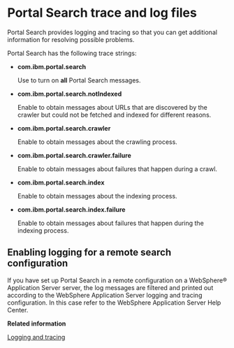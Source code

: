 # Portal Search trace and log files

Portal Search provides logging and tracing so that you can get additional information for resolving possible problems.

Portal Search has the following trace strings:

-   **com.ibm.portal.search**

    Use to turn on **all** Portal Search messages.

-   **com.ibm.portal.search.notIndexed**

    Enable to obtain messages about URLs that are discovered by the crawler but could not be fetched and indexed for different reasons.

-   **com.ibm.portal.search.crawler**

    Enable to obtain messages about the crawling process.

-   **com.ibm.portal.search.crawler.failure**

    Enable to obtain messages about failures that happen during a crawl.

-   **com.ibm.portal.search.index**

    Enable to obtain messages about the indexing process.

-   **com.ibm.portal.search.index.failure**

    Enable to obtain messages about failures that happen during the indexing process.


## Enabling logging for a remote search configuration

If you have set up Portal Search in a remote configuration on a WebSphere® Application Server server, the log messages are filtered and printed out according to the WebSphere Application Server logging and tracing configuration. In this case refer to the WebSphere Application Server Help Center.


**Related information**  


[Logging and tracing](../trouble/pd_intr_logs.md)

